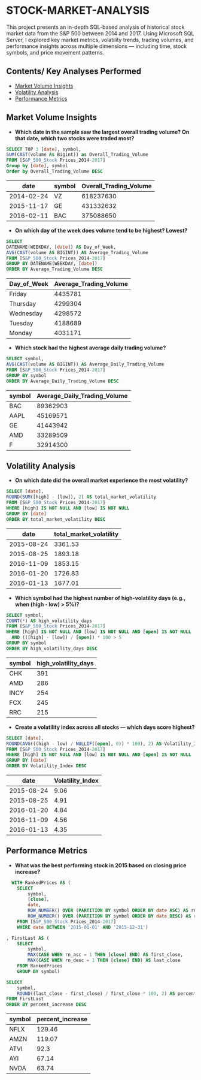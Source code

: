 # STOCK-MARKET-ANALYSIS
This project presents an in-depth SQL-based analysis of historical stock market data from the S&amp;P 500 between 2014 and 2017. Using Microsoft SQL Server, I explored key market metrics, volatility trends, trading volumes, and performance insights across multiple dimensions — including time, stock symbols, and price movement patterns.


## Contents/ Key Analyses Performed
 -  [Market Volume Insights](https://github.com/Ani-Favour/STOCK-MARKET-ANALYSIS/edit/main/README.md#market-volume-insights)
 -  [Volatility Analysis](https://github.com/Ani-Favour/STOCK-MARKET-ANALYSIS/edit/main/README.md#volatility-analysis)
 -  [Performance Metrics](https://github.com/Ani-Favour/STOCK-MARKET-ANALYSIS/edit/main/README.md#performance-metrics)
    
## Market Volume Insights
- **Which date in the sample saw the largest overall trading volume? On that date, which two stocks were traded most?**
```SQL
SELECT TOP 3 [date], symbol,
SUM(CAST(volume As Bigint)) as Overall_Trading_Volume
FROM [S&P_500_Stock Prices_2014-2017]
Group by [date], symbol
Order by Overall_Trading_Volume DESC
```
|date |	symbol |	Overall_Trading_Volume |
|----| ------| -------------------|
|2014-02-24 |	VZ |	618237630 |
|2015-11-17 |	GE |	431332632 |
2016-02-11 |	BAC |	375088650 |

- **On which day of the week does volume tend to be highest? Lowest?**
```SQL
SELECT 
DATENAME(WEEKDAY, [date]) AS Day_of_Week,
AVG(CAST(volume AS BIGINT)) AS Average_Trading_Volume
FROM [S&P_500_Stock Prices_2014-2017]
GROUP BY DATENAME(WEEKDAY, [date])
ORDER BY Average_Trading_Volume DESC
```
|Day_of_Week | Average_Trading_Volume |
|---------|-------------------- |
|Friday | 	4435781 |
|Thursday |	4299304 |
|Wednesday |	4298572 |
|Tuesday |	4188689 |
|Monday |	4031171 |

- **Which stock had the highest average daily trading volume?**
```SQL
SELECT symbol,
AVG(CAST(volume AS BIGINT)) AS Average_Daily_Trading_Volume
FROM [S&P_500_Stock Prices_2014-2017]
GROUP BY symbol
ORDER BY Average_Daily_Trading_Volume DESC
```
|symbol |	Average_Daily_Trading_Volume |
|------ | -------------------- |
|BAC | 	89362903 |
|AAPL |	45169571 |
|GE |	41443942 |
|AMD |	33289509 |
|F | 32914300 |


## Volatility Analysis
- **On which date did the overall market experience the most volatility?**
```SQL
SELECT [date],
ROUND(SUM([high] - [low]), 2) AS total_market_volatility
FROM [S&P_500_Stock Prices_2014-2017]
WHERE [high] IS NOT NULL AND [low] IS NOT NULL
GROUP BY [date]
ORDER BY total_market_volatility DESC
```
|date |	total_market_volatility |
|---- | --------------------- |
|2015-08-24 |	3361.53 |
|2015-08-25 |	1893.18 |
|2016-11-09 |	1853.15 |
|2016-01-20 |	1726.83 |
|2016-01-13 |	1677.01 |


- **Which symbol had the highest number of high-volatility days (e.g., when (high - low) > 5%)?**
```SQL
SELECT symbol,
COUNT(*) AS high_volatility_days
FROM [S&P_500_Stock Prices_2014-2017]
WHERE [high] IS NOT NULL AND [low] IS NOT NULL AND [open] IS NOT NULL
  AND (([high] - [low]) / [open]) * 100 > 5
GROUP BY symbol
ORDER BY high_volatility_days DESC
```
|symbol |	high_volatility_days |
|------ |----------------- |
|CHK |	391 |
|AMD |	286 |
|INCY |	254 |
|FCX |	245 |
|RRC |	215 |

- **Create a volatility index across all stocks — which days score highest?**
```SQL
SELECT [date],
ROUND(AVG(((high - low) / NULLIF([open], 0)) * 100), 2) AS Volatility_Index
FROM [S&P_500_Stock Prices_2014-2017]
WHERE [high] IS NOT NULL AND [low] IS NOT NULL AND [open] IS NOT NULL
GROUP BY [date]
ORDER BY Volatility_Index DESC
```
|date |	Volatility_Index |
|----|--------------- |
|2015-08-24 |	9.06 |
|2015-08-25 |	4.91 |
|2016-01-20 |	4.84 |
|2016-11-09 |	4.56 |
|2016-01-13 |	4.35 |

## Performance Metrics
- **What was the best performing stock in 2015 based on closing price increase?**
```SQL
  WITH RankedPrices AS (
    SELECT 
        symbol,
        [close],
        date,
        ROW_NUMBER() OVER (PARTITION BY symbol ORDER BY date ASC) AS rn_asc,
        ROW_NUMBER() OVER (PARTITION BY symbol ORDER BY date DESC) AS rn_desc
    FROM [S&P_500_Stock Prices_2014-2017]
    WHERE date BETWEEN '2015-01-01' AND '2015-12-31')

, FirstLast AS (
    SELECT 
        symbol,
        MAX(CASE WHEN rn_asc = 1 THEN [close] END) AS first_close,
        MAX(CASE WHEN rn_desc = 1 THEN [close] END) AS last_close
    FROM RankedPrices
    GROUP BY symbol)

SELECT 
    symbol,
    ROUND((last_close - first_close) / first_close * 100, 2) AS percent_increase
FROM FirstLast
ORDER BY percent_increase DESC
```
|symbol |	percent_increase |
|------| --------------- |
|NFLX |	129.46 |
|AMZN |	119.07 |
|ATVI |	92.3 |
|AYI |	67.14 |
|NVDA |	63.74 |


















  
